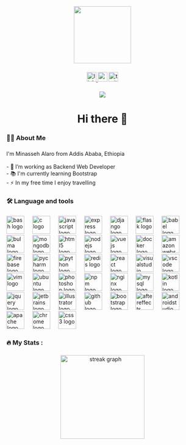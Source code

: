 <div align="center">
  <img height="150" src="[https://giphy.com/gifs/code-ko7twHhomhk8E](https://i.giphy.com/media/v1.Y2lkPTc5MGI3NjExcmQ2ZjYxMnZjeDBsMmh0amFibDI5MmE4MzJnbTA2eG03aHk1MHRubSZlcD12MV9pbnRlcm5hbF9naWZfYnlfaWQmY3Q9Zw/l4JyQqyt9S1WTiE6c/giphy.gif)"  />
</div>

###

<div align="center">
  <a href="https://www.linkedin.com/in/minasseh-alaro" target="_blank">
    <img src="https://img.shields.io/static/v1?message=LinkedIn&logo=linkedin&label=&color=0077B5&logoColor=black&labelColor=&style=for-the-badge" height="25" alt="linkedin logo"  />
  </a>
  <img src="https://img.shields.io/static/v1?message=Youtube&logo=youtube&label=&color=FF0000&logoColor=white&labelColor=&style=for-the-badge" height="25" alt="youtube logo"  />
  <img src="https://img.shields.io/static/v1?message=Twitter&logo=twitter&label=&color=1DA1F2&logoColor=white&labelColor=&style=for-the-badge" height="25" alt="twitter logo"  />
</div>

###

<div align="center">
  <img src="https://visitor-badge.laobi.icu/badge?page_id=Minasseh.Minasseh&"  />
</div>

###

<h1 align="center">Hi there 👋</h1>

###

<h3 align="left">👩‍💻  About Me</h3>

###

<p align="left">I'm Minasseh Alaro from Addis Ababa, Ethiopia<br><br>- 🔭 I’m working as Backend Web Developer<br>- 📚 I'm currently learning Bootstrap<br>- ⚡ In my free time I enjoy travelling</p>

###

<h3 align="left">🛠 Language and tools</h3>

###

<div align="left">
  <img src="https://cdn.jsdelivr.net/gh/devicons/devicon/icons/bash/bash-original.svg" height="47" alt="bash logo"  />
  <img width="13" />
  <img src="https://cdn.jsdelivr.net/gh/devicons/devicon/icons/c/c-original.svg" height="47" alt="c logo"  />
  <img width="13" />
  <img src="https://cdn.jsdelivr.net/gh/devicons/devicon/icons/javascript/javascript-original.svg" height="47" alt="javascript logo"  />
  <img width="13" />
  <img src="https://cdn.jsdelivr.net/gh/devicons/devicon/icons/express/express-original.svg" height="47" alt="express logo"  />
  <img width="13" />
  <img src="https://cdn.jsdelivr.net/gh/devicons/devicon/icons/django/django-plain.svg" height="47" alt="django logo"  />
  <img width="13" />
  <img src="https://cdn.jsdelivr.net/gh/devicons/devicon/icons/flask/flask-original.svg" height="47" alt="flask logo"  />
  <img width="13" />
  <img src="https://cdn.jsdelivr.net/gh/devicons/devicon/icons/babel/babel-original.svg" height="47" alt="babel logo"  />
  <img width="13" />
  <img src="https://cdn.jsdelivr.net/gh/devicons/devicon/icons/bulma/bulma-plain.svg" height="47" alt="bulma logo"  />
  <img width="13" />
  <img src="https://cdn.jsdelivr.net/gh/devicons/devicon/icons/mongodb/mongodb-original.svg" height="47" alt="mongodb logo"  />
  <img width="13" />
  <img src="https://cdn.jsdelivr.net/gh/devicons/devicon/icons/html5/html5-original.svg" height="47" alt="html5 logo"  />
  <img width="13" />
  <img src="https://cdn.jsdelivr.net/gh/devicons/devicon/icons/nodejs/nodejs-original.svg" height="47" alt="nodejs logo"  />
  <img width="13" />
  <img src="https://cdn.jsdelivr.net/gh/devicons/devicon/icons/vuejs/vuejs-original.svg" height="47" alt="vuejs logo"  />
  <img width="13" />
  <img src="https://cdn.jsdelivr.net/gh/devicons/devicon/icons/docker/docker-plain-wordmark.svg" height="47" alt="docker logo"  />
  <img width="13" />
  <img src="https://cdn.jsdelivr.net/gh/devicons/devicon/icons/amazonwebservices/amazonwebservices-line-wordmark.svg" height="47" alt="amazonwebservices logo"  />
  <img width="13" />
  <img src="https://cdn.jsdelivr.net/gh/devicons/devicon/icons/firebase/firebase-plain-wordmark.svg" height="47" alt="firebase logo"  />
  <img width="13" />
  <img src="https://cdn.jsdelivr.net/gh/devicons/devicon/icons/pycharm/pycharm-original.svg" height="47" alt="pycharm logo"  />
  <img width="13" />
  <img src="https://cdn.jsdelivr.net/gh/devicons/devicon/icons/python/python-original.svg" height="47" alt="python logo"  />
  <img width="13" />
  <img src="https://cdn.jsdelivr.net/gh/devicons/devicon/icons/redis/redis-original.svg" height="47" alt="redis logo"  />
  <img width="13" />
  <img src="https://cdn.jsdelivr.net/gh/devicons/devicon/icons/react/react-original.svg" height="47" alt="react logo"  />
  <img width="13" />
  <img src="https://cdn.jsdelivr.net/gh/devicons/devicon/icons/visualstudio/visualstudio-plain.svg" height="47" alt="visualstudio logo"  />
  <img width="13" />
  <img src="https://cdn.jsdelivr.net/gh/devicons/devicon/icons/vscode/vscode-original.svg" height="47" alt="vscode logo"  />
  <img width="13" />
  <img src="https://cdn.jsdelivr.net/gh/devicons/devicon/icons/vim/vim-original.svg" height="47" alt="vim logo"  />
  <img width="13" />
  <img src="https://cdn.jsdelivr.net/gh/devicons/devicon/icons/ubuntu/ubuntu-plain.svg" height="47" alt="ubuntu logo"  />
  <img width="13" />
  <img src="https://cdn.jsdelivr.net/gh/devicons/devicon/icons/photoshop/photoshop-plain.svg" height="47" alt="photoshop logo"  />
  <img width="13" />
  <img src="https://cdn.jsdelivr.net/gh/devicons/devicon/icons/npm/npm-original-wordmark.svg" height="47" alt="npm logo"  />
  <img width="13" />
  <img src="https://cdn.jsdelivr.net/gh/devicons/devicon/icons/nginx/nginx-original.svg" height="47" alt="nginx logo"  />
  <img width="13" />
  <img src="https://cdn.jsdelivr.net/gh/devicons/devicon/icons/mysql/mysql-original.svg" height="47" alt="mysql logo"  />
  <img width="13" />
  <img src="https://cdn.jsdelivr.net/gh/devicons/devicon/icons/kotlin/kotlin-original.svg" height="47" alt="kotlin logo"  />
  <img width="13" />
  <img src="https://cdn.jsdelivr.net/gh/devicons/devicon/icons/jquery/jquery-original.svg" height="47" alt="jquery logo"  />
  <img width="13" />
  <img src="https://cdn.jsdelivr.net/gh/devicons/devicon/icons/jetbrains/jetbrains-original.svg" height="47" alt="jetbrains logo"  />
  <img width="13" />
  <img src="https://cdn.jsdelivr.net/gh/devicons/devicon/icons/illustrator/illustrator-plain.svg" height="47" alt="illustrator logo"  />
  <img width="13" />
  <img src="https://cdn.jsdelivr.net/gh/devicons/devicon/icons/github/github-original.svg" height="47" alt="github logo"  />
  <img width="13" />
  <img src="https://cdn.jsdelivr.net/gh/devicons/devicon/icons/bootstrap/bootstrap-original.svg" height="47" alt="bootstrap logo"  />
  <img width="13" />
  <img src="https://cdn.jsdelivr.net/gh/devicons/devicon/icons/aftereffects/aftereffects-original.svg" height="47" alt="aftereffects logo"  />
  <img width="13" />
  <img src="https://cdn.jsdelivr.net/gh/devicons/devicon/icons/androidstudio/androidstudio-original.svg" height="47" alt="androidstudio logo"  />
  <img width="13" />
  <img src="https://cdn.jsdelivr.net/gh/devicons/devicon/icons/apache/apache-original.svg" height="47" alt="apache logo"  />
  <img width="13" />
  <img src="https://cdn.jsdelivr.net/gh/devicons/devicon/icons/chrome/chrome-original.svg" height="47" alt="chrome logo"  />
  <img width="13" />
  <img src="https://cdn.jsdelivr.net/gh/devicons/devicon/icons/css3/css3-original.svg" height="47" alt="css3 logo"  />
</div>

###

<h3 align="left">🔥   My Stats :</h3>

###

<div align="center">
  <img src="https://streak-stats.demolab.com?user=Minasseh&locale=en&mode=daily&theme=dark&hide_border=false&border_radius=5&order=3" height="220" alt="streak graph"  />
</div>

###
